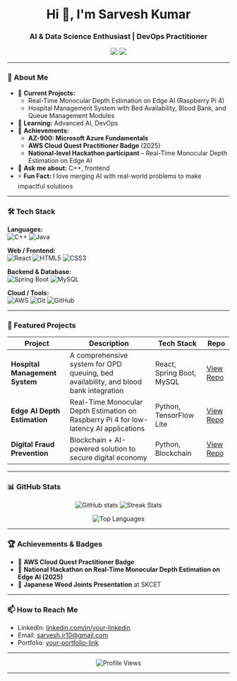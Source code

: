 <!-- Banner Section -->
<!-- <p align="center">
  <img src="https://github.com/your-username/your-username/assets/banner-image.gif" alt="Banner" width="100%" />
</p> -->

<h1 align="center">Hi 👋, I'm Sarvesh Kumar</h1>
<h3 align="center">AI & Data Science Enthusiast | DevOps Practitioner</h3>

<p align="center">
  <!-- <a href="https://linkedin.com/in/your-linkedin"><img src="https://img.shields.io/badge/-LinkedIn-blue?style=for-the-badge&logo=linkedin"></a> -->
  <a href="mailto:sarvesh.jr10@gmail.com"><img src="https://img.shields.io/badge/-Email%20Me-red?style=for-the-badge&logo=gmail&logoColor=white"></a>
  <a href="https://your-portfolio-link"><img src="https://img.shields.io/badge/-Portfolio-black?style=for-the-badge&logo=firefox&logoColor=white"></a>
</p>

---

### 🚀 About Me  
- 🔭 **Current Projects:**  
  - Real-Time Monocular Depth Estimation on Edge AI (Raspberry Pi 4)  
  - Hospital Management System with Bed Availability, Blood Bank, and Queue Management Modules  
- 🌱 **Learning:** Advanced AI, DevOps 
- 🎯 **Achievements:**  
  - **AZ-900: Microsoft Azure Fundamentals**
  - **AWS Cloud Quest Practitioner Badge** (2025)  
  - **National-level Hackathon participant** –  Real-Time Monocular Depth Estimation on Edge AI 
- 💬 **Ask me about:** C++, frontend  
- ⚡ **Fun Fact:** I love merging AI with real-world problems to make impactful solutions  

---

### 🛠️ Tech Stack  

**Languages:**  
![C++](https://img.shields.io/badge/-C++-00599C?style=flat-square&logo=c%2B%2B&logoColor=white)
![Java](https://img.shields.io/badge/-Java-007396?style=flat-square&logo=java&logoColor=white)

**Web / Frontend:**  
![React](https://img.shields.io/badge/-React-61DAFB?style=flat-square&logo=react&logoColor=black)
![HTML5](https://img.shields.io/badge/-HTML5-E34F26?style=flat-square&logo=html5&logoColor=white)
![CSS3](https://img.shields.io/badge/-CSS3-1572B6?style=flat-square&logo=css3&logoColor=white)

**Backend & Database:**  
![Spring Boot](https://img.shields.io/badge/-SpringBoot-6DB33F?style=flat-square&logo=springboot&logoColor=white)
![MySQL](https://img.shields.io/badge/-MySQL-4479A1?style=flat-square&logo=mysql&logoColor=white)

**Cloud / Tools:**  
![AWS](https://img.shields.io/badge/-AWS-FF9900?style=flat-square&logo=amazonaws&logoColor=white)
![Git](https://img.shields.io/badge/-Git-F05032?style=flat-square&logo=git&logoColor=white)
![GitHub](https://img.shields.io/badge/-GitHub-181717?style=flat-square&logo=github)

---

### 🌟 Featured Projects  

| Project | Description | Tech Stack | Repo |
|---------|-------------|------------|------|
| **Hospital Management System** | A comprehensive system for OPD queuing, bed availability, and blood bank integration | React, Spring Boot, MySQL | [View Repo](https://github.com/your-username/hospital-management) |
| **Edge AI Depth Estimation** | Real-Time Monocular Depth Estimation on Raspberry Pi 4 for low-latency AI applications | Python, TensorFlow Lite | [View Repo](https://github.com/your-username/depth-estimation) |
| **Digital Fraud Prevention** | Blockchain + AI-powered solution to secure digital economy | Python, Blockchain | [View Repo](https://github.com/your-username/digital-fraud-prevention) |

---

### 📊 GitHub Stats  

<p align="center">
  <img src="https://github-readme-stats.vercel.app/api?username=your-username&show_icons=true&theme=tokyonight" alt="GitHub stats" />
  <img src="https://github-readme-streak-stats.herokuapp.com/?user=your-username&theme=tokyonight" alt="Streak Stats" />
</p>

<p align="center">
  <img src="https://github-readme-stats.vercel.app/api/top-langs/?username=your-username&layout=compact&theme=tokyonight" alt="Top Languages" />
</p>

---

### 🏆 Achievements & Badges  

- 🥇 **AWS Cloud Quest Practitioner Badge**  
- 🥈 **National Hackathon on Real-Time Monocular Depth Estimation on Edge AI (2025)** 
- 🥉 **Japanese Wood Joints Presentation** at SKCET

---

### 📫 How to Reach Me  
- LinkedIn: [linkedin.com/in/your-linkedin](https://linkedin.com/in/your-linkedin)  
- Email: sarvesh.jr10@gmail.com  
- Portfolio: [your-portfolio-link](https://your-portfolio-link)  

---

<p align="center">
  <img src="https://komarev.com/ghpvc/?username=your-username&style=flat-square&color=blue" alt="Profile Views" />
</p>

---
